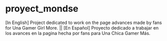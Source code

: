 # proyect_mondse
[In English] Project dedicated to work on the page advances made by fans for Una Gamer Girl More. || [En Español] Proyecto dedicado a trabajar en los avances en la pagina hecha por fans para Una Chica Gamer Más.
